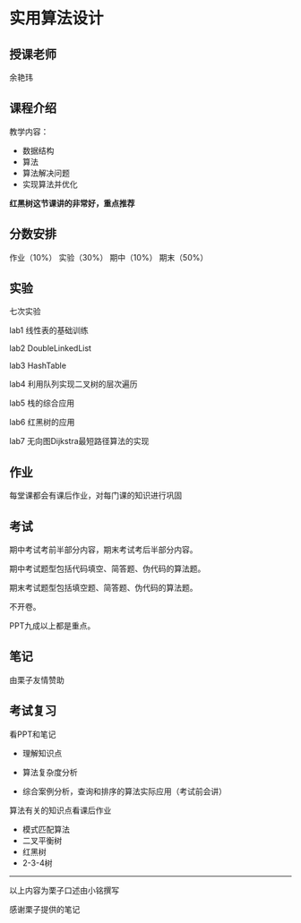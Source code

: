 # 实用算法设计

## 授课老师

余艳玮

## 课程介绍

教学内容：

- 数据结构
- 算法
- 算法解决问题
- 实现算法并优化

**红黑树这节课讲的非常好，重点推荐**

## 分数安排

作业（10%）
实验（30%）
期中（10%）
期末（50%）

## 实验

七次实验

lab1 线性表的基础训练

lab2 DoubleLinkedList

lab3 HashTable

lab4 利用队列实现二叉树的层次遍历

lab5 栈的综合应用

lab6 红黑树的应用

lab7 无向图Dijkstra最短路径算法的实现

## 作业

每堂课都会有课后作业，对每门课的知识进行巩固

## 考试

期中考试考前半部分内容，期末考试考后半部分内容。

期中考试题型包括代码填空、简答题、伪代码的算法题。

期末考试题型包括填空题、简答题、伪代码的算法题。

不开卷。

PPT九成以上都是重点。

## 笔记

由栗子友情赞助

## 考试复习

看PPT和笔记

- 理解知识点

- 算法复杂度分析
- 综合案例分析，查询和排序的算法实际应用（考试前会讲）

算法有关的知识点看课后作业

- 模式匹配算法
- 二叉平衡树
- 红黑树
- 2-3-4树

------

以上内容为栗子口述由小铭撰写

感谢栗子提供的笔记
